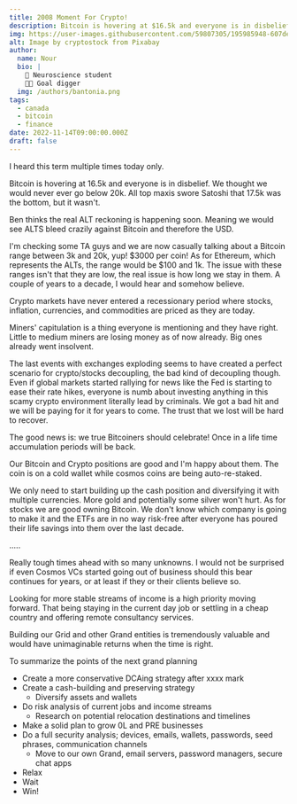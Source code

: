 ```yaml
---
title: 2008 Moment For Crypto! 
description: Bitcoin is hovering at $16.5k and everyone is in disbelief. We thought it would never ever go below $20k.
img: https://user-images.githubusercontent.com/59807305/195985948-607de861-6ce7-41f5-813e-a777403a11bd.jpg
alt: Image by cryptostock from Pixabay 
author: 
  name: Nour
  bio: |
    🧠 Neuroscience student
    🦸🏼 Goal digger
  img: /authors/bantonia.png
tags:
  - canada
  - bitcoin
  - finance
date: 2022-11-14T09:00:00.000Z
draft: false
---
```


I heard this term multiple times today only.

Bitcoin is hovering at 16.5k and everyone is in disbelief. We thought we would never ever go below 20k. All top maxis swore Satoshi that 17.5k was the bottom, but it wasn't.

Ben thinks the real ALT reckoning is happening soon. Meaning we would see ALTS bleed crazily against Bitcoin and therefore the USD.

I'm checking some TA guys and we are now casually talking about a Bitcoin range between 3k and 20k, yup! $3000 per coin! As for Ethereum, which represents the ALTs, the range would be $100 and 1k. The issue with these ranges isn't that they are low, the real issue is how long we stay in them. A couple of years to a decade, I would hear and somehow believe.

Crypto markets have never entered a recessionary period where stocks, inflation, currencies, and commodities are priced as they are today.

Miners' capitulation is a thing everyone is mentioning and they have right. Little to medium miners are losing money as of now already. Big ones already went insolvent.

The last events with exchanges exploding seems to have created a perfect scenario for crypto/stocks decoupling, the bad kind of decoupling though. Even if global markets started rallying for news like the Fed is starting to ease their rate hikes, everyone is numb about investing anything in this scamy crypto environment literally lead by criminals. We got a bad hit and we will be paying for it for years to come. The trust that we lost will be hard to recover.

The good news is: we true Bitcoiners should celebrate! Once in a life time accumulation periods will be back.

Our Bitcoin and Crypto positions are good and I'm happy about them. The coin is on a cold wallet while cosmos coins are being auto-re-staked.

We only need to start building up the cash position and diversifying it with multiple currencies. More gold and potentially some silver won't hurt. As for stocks we are good owning Bitcoin. We don't know which company is going to make it and the ETFs are in no way risk-free after everyone has poured their life savings into them over the last decade.

.....

Really tough times ahead with so many unknowns. I would not be surprised if even Cosmos VCs started going out of business should this bear continues for years, or at least if they or their clients believe so.

Looking for more stable streams of income is a high priority moving forward. That being staying in the current day job or settling in a cheap country and offering remote consultancy services.

Building our Grid and other Grand entities is tremendously valuable and would have unimaginable returns when the time is right.

To summarize the points of the next grand planning

-   Create a more conservative DCAing strategy after xxxx mark
-   Create a cash-building and preserving strategy
	- Diversify assets and wallets
-   Do risk analysis of current jobs and income streams
	- Research on potential relocation destinations and timelines
-   Make a solid plan to grow 0L and PRE businesses
-   Do a full security analysis; devices, emails, wallets, passwords, seed phrases, communication channels
	- Move to our own Grand, email servers, password managers, secure chat apps
- Relax
- Wait
- Win!

